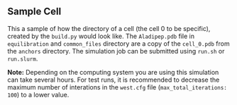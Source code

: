 ## Sample Cell ##

This a sample of how the directory of a cell (the cell 0 to be specific), created by the ```build.py``` would look like. The ```Aladipep.pdb``` file in ```equilibration``` and ```common_files``` directory are a copy of the ```cell_0.pdb``` from the ```anchors``` directory. The simulation job can be submitted using ```run.sh``` or ```run.slurm```.

**Note:** Depending on the computing system you are using this simulation can take several hours. For test runs, it is recommended to decrease the maximum number of interations in the ```west.cfg``` file (```max_total_iterations: 100```) to a lower value. 
